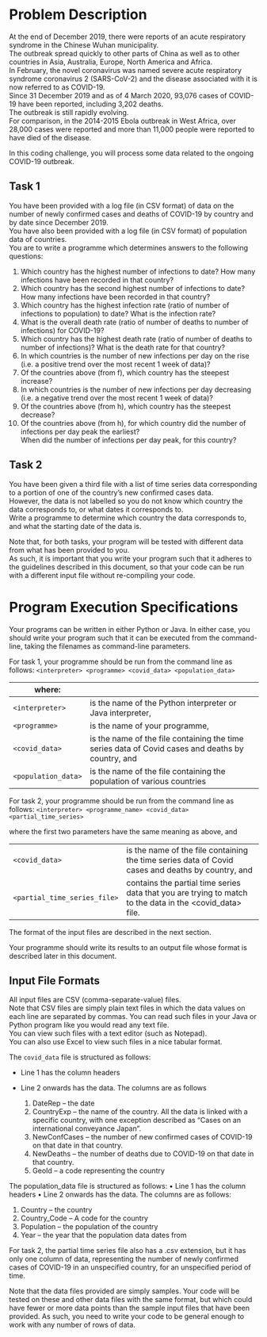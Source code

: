 # Problem Description

At the end of December 2019, there were reports of an acute respiratory syndrome in the Chinese Wuhan municipality.  
The outbreak spread quickly to other parts of China as well as to other countries in Asia, Australia, Europe, North America and Africa.  
In February, the novel coronavirus was named severe acute respiratory syndrome coronavirus 2 (SARS-CoV-2) and the disease associated with it is now referred to as COVID-19.  
Since 31 December 2019 and as of 4 March 2020, 93,076 cases of COVID-19 have been reported, including 3,202 deaths.  
The outbreak is still rapidly evolving.  
For comparison, in the 2014-2015 Ebola outbreak in West Africa, over 28,000 cases were reported and more than 11,000 people were reported to have died of the disease.

In this coding challenge, you will process some data related to the ongoing COVID-19 outbreak.

## Task 1 
You have been provided with a log file (in CSV format) of data on the number of newly confirmed cases and deaths of COVID-19 by country and by date since December 2019.  
You have also been provided with a log file (in CSV format) of population data of countries.  
You are to write a programme which determines answers to the following questions:

1.	Which country has the highest number of infections to date?  How many infections have been recorded in that country?
2.	Which country has the second highest number of infections to date? How many infections have been recorded in that country?
3.	Which country has the highest infection rate (ratio of number of infections to population) to date?  What is the infection rate?
4.	What is the overall death rate (ratio of number of deaths to number of infections) for COVID-19?
5.	Which country has the highest death rate (ratio of number of deaths to number of infections)?  What is the death rate for that country?
6.	In which countries is the number of new infections per day on the rise (i.e. a positive trend over the most recent 1 week of data)?  
7.	Of the countries above (from f), which country has the steepest increase?
8.	In which countries is the number of new infections per day decreasing (i.e. a negative trend over the most recent 1 week of data)? 
9.	Of the countries above (from h), which country has the steepest decrease?
10.	Of the countries above (from h), for which country did the number of infections per day peak the earliest?  
When did the number of infections per day peak, for this country?

## Task 2
You have been given a third file with a list of time series data corresponding to a portion of one of the country’s new confirmed cases data.  
However, the data is not labelled so you do not know which country the data corresponds to, or what dates it corresponds to.  
Write a programme to determine which country the data corresponds to, and what the starting date of the data is.

Note that, for both tasks, your program will be tested with different data from what has been provided to you.  
As such, it is important that you write your program such that it adheres to the guidelines described in this document, 
so that your code can be run with a different input file without re-compiling your code.

# Program Execution Specifications
Your programs can be written in either Python or Java.  In either case, you should write your program such that it can be executed from the command-line, taking the filenames as command-line parameters.

For task 1, your programme should be run from the command line as follows:
`<interpreter> <programme> <covid_data> <population_data>`

|where: | |
|---| ---|
|`<interpreter>`| 	is the name of the Python interpreter or Java interpreter,|
|`<programme>`| 	is the name of your programme,|
|`<covid_data>`| 	is the name of the file containing the time series data of Covid cases and deaths by country, and|
|`<population_data>`| 	is the name of the file containing the population of various countries| 

For task 2, your programme should be run from the command line as follows:
`<interpreter> <programme_name> <covid_data> <partial_time_series>`

where the first two parameters have the same meaning as above, and

| | |
|---| ---|
|`<covid_data>`| 	is the name of the file containing the time series data of Covid cases and deaths by country, and|
|`<partial_time_series_file>`| contains the partial time series data that you are trying to match to the data in the <covid_data> file.|

The format of the input files are described in the next section.

Your programme should write its results to an output file whose format is described later in this document.

## Input File Formats

All input files are CSV (comma-separate-value) files.  
Note that CSV files are simply plain text files in which the data values on each line are separated by commas. 
 You can read such files in your Java or Python program like you would read any text file.  
 You can view such files with a text editor (such as Notepad).  
 You can also use Excel to view such files in a nice tabular format.

The `covid_data` file is structured as follows: 
-	Line 1 has the column headers
-	Line 2 onwards has the data.  The columns are as follows
    
    1.	DateRep – the date
    2.	CountryExp – the name of the country. All the data is linked with a specific country, with one exception described as “Cases on an international conveyance Japan”.  
    3.	NewConfCases – the number of new confirmed cases of COVID-19 on that date in that country.
    4.	NewDeaths – the number of deaths due to COVID-19 on that date in that country.
    5.	GeoId – a code representing the country

The population_data file is structured as follows: 
•	Line 1 has the column headers
•	Line 2 onwards has the data.  The columns are as follows:
1.	Country – the country
2.	Country_Code – A code for the country
3.	Population – the population of the country
4.	Year – the year that the population data dates from

For task 2, the partial time series file also has a .csv extension, but it has only one column of data, representing the number of newly confirmed cases of COVID-19 in an unspecified country, for an unspecified period of time. 

Note that the data files provided are simply samples.  Your code will be tested on these and other data files with the same format, but which could have fewer or more data points than the sample input files that have been provided.  As such, you need to write your code to be general enough to work with any number of rows of data.

